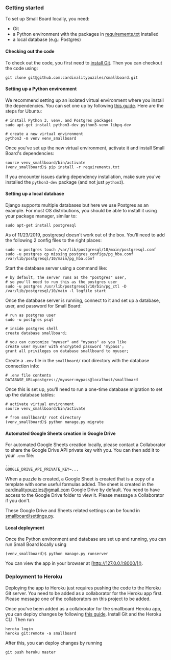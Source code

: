 ### Getting started

To set up Small Board locally, you need:

* Git
* a Python environment with the packages in [requirements.txt]() installed
* a local database (e.g.: Postgres)


#### Checking out the code

To check out the code, you first need to [install Git](https://git-scm.com/book/en/v2/Getting-Started-Installing-Git). Then you can checkout the code using:

```
git clone git@github.com:cardinalitypuzzles/smallboard.git
```


#### Setting up a Python environment

We recommend setting up an isolated virtual environment where you install the dependencies. You can set one up by following [this guide](https://packaging.python.org/guides/installing-using-pip-and-virtual-environments/#creating-a-virtual-environment). Here are the steps for Ubuntu:

```
# install Python 3, venv, and Postgres packages
sudo apt-get install python3-dev python3-venv libpq-dev

# create a new virtual environment
python3 -m venv venv_smallboard
```

Once you've set up the new virtual environment, activate it and install Small Board's dependencies:

```
source venv_smallboard/bin/activate
(venv_smallboard)$ pip install -r requirements.txt
```

If you encounter issues during dependency installation, make sure you've installed the `python3-dev` package (and not just `python3`).


#### Setting up a local database

Django supports multiple databases but here we use Postgres as an example. For most OS distributions, you should be able to install it using your package manager, similar to:

```
sudo apt-get install postgresql
```

As of 11/23/2019, postgresql doesn't work out of the box. You'll need to add the following 2 config files to the right places:

```
sudo -u postgres touch /var/lib/postgresql/10/main/postgresql.conf
sudo -u postgres cp missing_postgres_configs/pg_hba.conf /var/lib/postgresql/10/main/pg_hba.conf
```

Start the database server using a command like:

```
# by default, the server runs as the "postgres" user,
# so you'll need to run this as the postgres user
sudo -u postgres /usr/lib/postgresql/10/bin/pg_ctl -D /var/lib/postgresql/10/main -l logfile start
```

Once the database server is running, connect to it and set up a database, user, and password for Small Board:

```
# run as postgres user
sudo -u postgres psql

# inside postgres shell
create database smallboard;

# you can customize "myuser" and "mypass" as you like
create user myuser with encrypted password 'mypass';
grant all privileges on database smallboard to myuser;
```

Create a `.env` file in the `smallboard/` root directory with the database connection info:

```
# .env file contents
DATABASE_URL=postgres://myuser:mypass@localhost/smallboard
```

Once this is set up, you'll need to run a one-time database migration to set up the database tables:

```
# activate virtual environment
source venv_smallboard/bin/activate

# from smallboard/ root directory
(venv_smallboard)$ python manage.py migrate
```


#### Automated Google Sheets creation in Google Drive

For automated Google Sheets creation locally, please contact a Collaborator to share the Google Drive API private key with you. You can then add it to your `.env` file:

```
...
GOOGLE_DRIVE_API_PRIVATE_KEY=...
```

When a puzzle is created, a Google Sheet is created that is a copy of a template with some useful formulas added. The sheet is created in the cardinalitypuzzles@gmail.com Google Drive by default. You need to have access to the Google Drive folder to view it. Please message a Collaborator if you don't.

These Google Drive and Sheets related settings can be found in [smallboard/settings.py](smallboard/settings.py).


#### Local deployment

Once the Python environment and database are set up and running, you can run Small Board locally using

```
(venv_smallboard)$ python manage.py runserver
```

You can view the app in your browser at [http://127.0.0.1:8000/]().


### Deployment to Heroku

Deploying the app to Heroku just requires pushing the code to the Heroku Git server. You need to be added as a collaborator for the Heroku app first. Please message one of the collaborators on this project to be added.

Once you've been added as a collaborator for the smallboard Heroku app, you can deploy changes by following [this guide](https://devcenter.heroku.com/articles/git). Install Git and the Heroku CLI. Then run

```
heroku login
heroku git:remote -a smallboard
```

After this, you can deploy changes by running

```
git push heroku master
```
